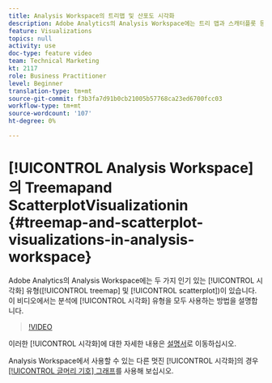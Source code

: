 ```yaml
---
title: Analysis Workspace의 트리맵 및 산포도 시각화
description: Adobe Analytics의 Analysis Workspace에는 트리 맵과 스캐터플롯 등 인기 있는 2가지 시각화 유형이 있습니다. 이 비디오에서는 분석에 두 가지 시각화 유형을 사용하는 방법을 설명합니다.
feature: Visualizations
topics: null
activity: use
doc-type: feature video
team: Technical Marketing
kt: 2117
role: Business Practitioner
level: Beginner
translation-type: tm+mt
source-git-commit: f3b3fa7d91b0cb21005b57768ca23ed6700fcc03
workflow-type: tm+mt
source-wordcount: '107'
ht-degree: 0%

---
```



# [!UICONTROL Analysis Workspace] 의 Treemapand    ScatterplotVisualizationin  {#treemap-and-scatterplot-visualizations-in-analysis-workspace}

Adobe Analytics의 Analysis Workspace에는 두 가지 인기 있는 [!UICONTROL 시각화] 유형([!UICONTROL treemap] 및 [!UICONTROL scatterplot])이 있습니다. 이 비디오에서는 분석에 [!UICONTROL 시각화] 유형을 모두 사용하는 방법을 설명합니다.

>[!VIDEO](https://video.tv.adobe.com/v/23988/?quality=12)

이러한 [!UICONTROL 시각화]에 대한 자세한 내용은 [설명서](https://marketing.adobe.com/resources/help/en_US/analytics/analysis-workspace/treemap.html)로 이동하십시오.

Analysis Workspace에서 사용할 수 있는 다른 멋진 [!UICONTROL 시각화]의 경우 [[!UICONTROL 글머리 기호] 그래프](https://helpx.adobe.com/analytics/kt/using/bullet-graph-viz-analysis-workspace-feature-video-use.html)를 사용해 보십시오.
